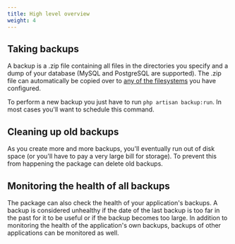 ```yaml
---
title: High level overview
weight: 4
---
```


## Taking backups

A backup is a .zip file containing all files in the directories you specify and a dump of your database (MySQL and PostgreSQL are supported). The .zip file can automatically be copied over to [any of the filesystems](https://laravel.com/docs/8.x/filesystem) you have configured.

To perform a new backup you just have to run `php artisan backup:run`. In most cases you'll want to schedule this command.

## Cleaning up old backups

As you create more and more backups, you'll eventually run out of disk space (or you'll have to pay a very large bill for storage). To prevent this from happening the package can delete old backups.

## Monitoring the health of all backups

The package can also check the health of your application's backups. A backup is considered unhealthy if the date of the last backup is too far in the past for it to be useful or if the backup becomes too large. In addition to monitoring the health of the application's own backups, backups of other applications can be monitored as well.
